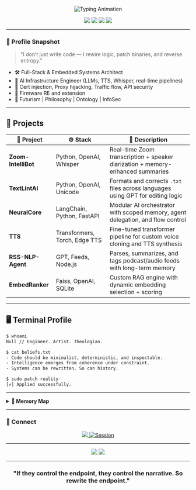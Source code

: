 <p align="center">
  <img src="https://readme-typing-svg.demolab.com?font=Fira+Code&size=26&pause=1000&color=F7F7F7&center=true&width=435&lines=Systems+Engineer;AI+Architect;Deus+Ex+Human+Revolution+IRL;" alt="Typing Animation" />
</p>

<p align="center">
  <img src="https://img.shields.io/badge/AI-ConsciousMemory-blueviolet?style=flat-square&logo=OpenAI&logoColor=white" />
  <img src="https://img.shields.io/badge/Theology-Transcendentalism-orange?style=flat-square&logo=ApacheSpark" />
  <img src="https://img.shields.io/badge/Stack-FullSystemHack-green?style=flat-square&logo=linux" />
  <img src="https://img.shields.io/badge/DeusEx-Modder-critical?style=flat-square&logo=UnrealEngine" />
</p>

---
### 🧠 Profile Snapshot

> "I don’t just write code — I rewire logic, patch binaries, and reverse entropy."

- 🛠️ Full-Stack & Embedded Systems Architect  
- 🤖 AI Infrastructure Engineer (LLMs, TTS, Whisper, real-time pipelines)  
- 🔐 Cert injection, Proxy hijacking, Traffic flow, API security
- 📡 Firmware RE and extension
- 🧬 Futurism | Philosophy | Ontology | InfoSec

---

## 🧬 Projects
<div align="center">
  
| 🧠 Project          | ⚙️ Stack                        | 📌 Description                                                                |
|----------------------|---------------------------------|--------------------------------------------------------------------------------|
| **Zoom-IntelliBot**  | Python, OpenAI, Whisper         | Real-time Zoom transcription + speaker diarization + memory-enhanced summaries |
| **TextLintAI**       | Python, OpenAI, Unicode         | Formats and corrects `.txt` files across languages using GPT for editing logic |
| **NeuralCore**       | LangChain, Python, FastAPI      | Modular AI orchestrator with scoped memory, agent delegation, and flow control |
| **TTS**              | Transformers, Torch, Edge TTS   | Fine-tuned transformer pipeline for custom voice cloning and TTS synthesis     |
| **RSS-NLP-Agent**    | GPT, Feeds, Node.js             | Parses, summarizes, and tags podcast/audio feeds with long-term memory         |
| **EmbedRanker**      | Faiss, OpenAI, SQLite           | Custom RAG engine with dynamic embedding selection + scoring                   |


</div>

---

##  🖥️  Terminal Profile

```bash
$ whoami
Null // Engineer. Artist. Theologian.

$ cat beliefs.txt
- Code should be minimalist, deterministic, and inspectable.
- Intelligence emerges from coherence under constraint.
- Systems can be rewritten. So can history.

$ sudo patch reality
[✔] Applied successfully.
````

---
<details>
<summary><strong>👤 Memory Map</strong></summary>

▶️ View interactive Memory map:  
[![Click to view](./docs/assets/memory_map_preview.png)](https://dont-copy-that-floppy.github.io/dont-copy-that-floppy/memory_map.html)

> Transcendental → Axioms → First Principles → Architecture → Feedback → ∞
</details>

---

### 📡 Connect

<p align="center">
  <a href="mailto:3112680+Dont-Copy-That-Floppy@users.noreply.github.com">
    <img src="https://img.shields.io/badge/email-grey?style=for-the-badge&logo=proton">
  </a>
  <a href="https://session.org/057663ebb8f0efcb2028d04768400695a9e75e7cc54f8063244c8cddc7ec534417">
    <img src="https://img.shields.io/badge/session-dm-green?style=for-the-badge&logo=Session" alt="Session">
  </a>
</p>

---

<div align="center">
  <img src="https://github-readme-stats.vercel.app/api?username=dont-copy-that-floppy&count_private=true&include_all_commits=true&show_icons=true&theme=tokyonight&hide=issues" />
  <img src="https://github-readme-stats.vercel.app/api/top-langs/?username=dont-copy-that-floppy&include_all_commits=true&count_private=true&layout=compact&theme=tokyonight" />
</div>

---

<h3 align="center">"If they control the endpoint, they control the narrative. So rewrite the endpoint."</h3>
